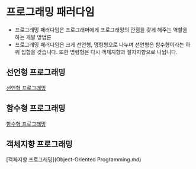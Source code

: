 프로그래밍 패러다임
=
- 프로그래밍 패러다임은 프로그래머에게 프로그래밍의 관점을 갖게 해주는 역할을 하는 개발 방법론
- 프로그래밍 패러다임은 크게 선언형, 명령형으로 나누며 선언형은 함수형이라는 하위 집합을 갖습니다. 또한 명령형은 다시 객체지향과 절차지향으로 나뉩니다.

선언형 프로그래밍
-
[선언형 프로그래밍](DeclarativeProgramming.md)

함수형 프로그래밍
-
[함수형 프로그래밍](DeclarativeProgramming.md)

객체지향 프로그래밍
-
[객체지향 프로그래밍](Object-Oriented Programming.md)